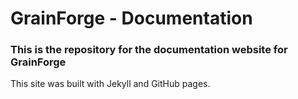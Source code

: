 # GrainForge - Documentation

### This is the repository for the documentation website for GrainForge

This site was built with Jekyll and GitHub pages.